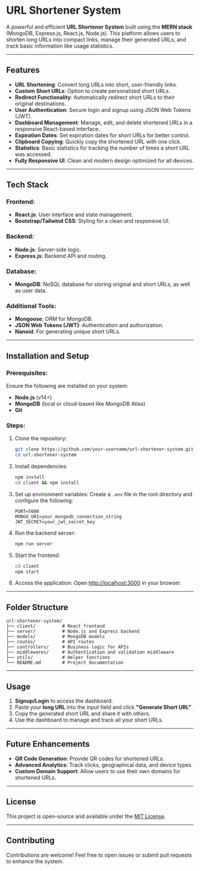 # URL Shortener System

A powerful and efficient **URL Shortener System** built using the **MERN stack** (MongoDB, Express.js, React.js, Node.js). This platform allows users to shorten long URLs into compact links, manage their generated URLs, and track basic information like usage statistics.

---

## Features

- **URL Shortening**: Convert long URLs into short, user-friendly links.
- **Custom Short URLs**: Option to create personalized short URLs.
- **Redirect Functionality**: Automatically redirect short URLs to their original destinations.
- **User Authentication**: Secure login and signup using JSON Web Tokens (JWT).
- **Dashboard Management**: Manage, edit, and delete shortened URLs in a responsive React-based interface.
- **Expiration Dates**: Set expiration dates for short URLs for better control.
- **Clipboard Copying**: Quickly copy the shortened URL with one click.
- **Statistics**: Basic statistics for tracking the number of times a short URL was accessed.
- **Fully Responsive UI**: Clean and modern design optimized for all devices.

---

## Tech Stack

### Frontend:
- **React.js**: User interface and state management.
- **Bootstrap/Tailwind CSS**: Styling for a clean and responsive UI.

### Backend:
- **Node.js**: Server-side logic.
- **Express.js**: Backend API and routing.

### Database:
- **MongoDB**: NoSQL database for storing original and short URLs, as well as user data.

### Additional Tools:
- **Mongoose**: ORM for MongoDB.
- **JSON Web Tokens (JWT)**: Authentication and authorization.
- **Nanoid**: For generating unique short URLs.

---

## Installation and Setup

### Prerequisites:
Ensure the following are installed on your system:
- **Node.js** (v14+)
- **MongoDB** (local or cloud-based like MongoDB Atlas)
- **Git**

### Steps:
1. Clone the repository:
   ```bash
   git clone https://github.com/your-username/url-shortener-system.git
   cd url-shortener-system
   ```

2. Install dependencies:
   ```bash
   npm install
   cd client && npm install
   ```

3. Set up environment variables:
   Create a `.env` file in the root directory and configure the following:
   ```
   PORT=5000
   MONGO_URI=your_mongodb_connection_string
   JWT_SECRET=your_jwt_secret_key
   ```

4. Run the backend server:
   ```bash
   npm run server
   ```

5. Start the frontend:
   ```bash
   cd client
   npm start
   ```

6. Access the application:
   Open [http://localhost:3000](http://localhost:3000) in your browser.

---

## Folder Structure

```
url-shortener-system/
├── client/          # React frontend
├── server/          # Node.js and Express backend
├── models/          # MongoDB models
├── routes/          # API routes
├── controllers/     # Business logic for APIs
├── middlewares/     # Authentication and validation middleware
├── utils/           # Helper functions
└── README.md        # Project documentation
```

---

## Usage

1. **Signup/Login** to access the dashboard.
2. Paste your **long URL** into the input field and click **"Generate Short URL"**.
3. Copy the generated short URL and share it with others.
4. Use the dashboard to manage and track all your short URLs.

---

## Future Enhancements

- **QR Code Generation**: Provide QR codes for shortened URLs.
- **Advanced Analytics**: Track clicks, geographical data, and device types.
- **Custom Domain Support**: Allow users to use their own domains for shortened URLs.

---

## License

This project is open-source and available under the [MIT License](LICENSE).

---

## Contributing

Contributions are welcome! Feel free to open issues or submit pull requests to enhance the system.
